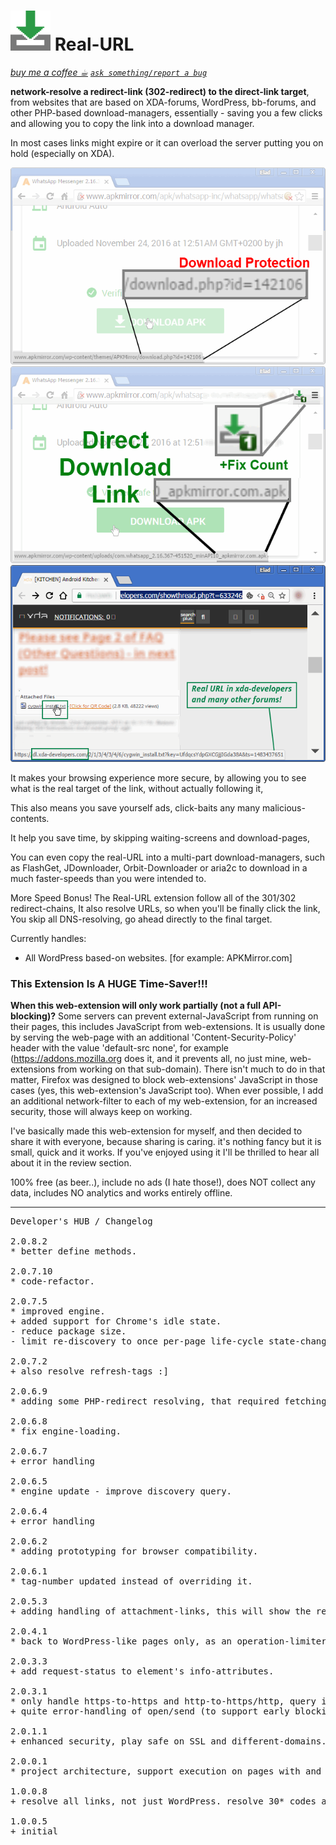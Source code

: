 <h1><img src="resources/icon.png" height="64" width="64"/> Real-URL</h1>
<a href="https://paypal.me/e1adkarak0/5"><em>buy me a coffee ☕︎</em></a>  
<a href="https://github.com/eladkarako/chrome_extensions/issues/new?title=Real-URL%20-%20"><em><code>ask something/report a bug</code></em></a>  

<strong>network-resolve a redirect-link (302-redirect) to the direct-link target</strong>, 
from websites that are based on XDA-forums, WordPress, bb-forums, and other PHP-based download-managers, 
essentially - saving you a few clicks and allowing you to copy the link into a download manager.

In most cases links might expire or it can overload the server putting you on hold (especially on XDA).


<img src="resources/screenshot_1.png"/>  
<img src="resources/screenshot_2.png"/>  
<img src="resources/screenshot_3.png"/>  

It makes your browsing experience more secure, by allowing you to see
what is the real target of the link, without actually following it,

This also means you save yourself ads, click-baits any many malicious-contents.

It help you save time, by skipping waiting-screens and download-pages,

You can even copy the real-URL into a multi-part download-managers,
such as FlashGet, JDownloader, Orbit-Downloader or aria2c to download in a much faster-speeds than you were intended to.

More Speed Bonus!
The Real-URL extension follow all of the 301/302 redirect-chains,
It also resolve URLs, so when you'll be finally click the link,
You skip all DNS-resolving, go ahead directly to the final target.

Currently handles:
- All WordPress based-on websites. [for example: APKMirror.com]

<h3>This Extension Is A HUGE Time-Saver!!!</h3>




<strong>When this web-extension will only work partially (not a full API-blocking)?</strong>
Some servers can prevent external-JavaScript from running on their pages, this includes JavaScript from web-extensions. It is usually done by serving the web-page with an additional 'Content-Security-Policy' header with the value 'default-src none', for example (https://addons.mozilla.org does it, and it prevents all, no just mine, web-extensions from working on that sub-domain). There isn't much to do in that matter, Firefox was designed to block web-extensions' JavaScript in those cases (yes, this web-extension's JavaScript too). When ever possible, I add an additional network-filter to each of my web-extension, for an increased security, those will always keep on working.

I've basically made this web-extension for myself, and then decided to share it with everyone, because sharing is caring. it's nothing fancy but it is small, quick and it works. If you've enjoyed using it I'll be thrilled to hear all about it in the review section. 

100% free (as beer..), include no ads (I hate those!), does NOT collect any data, includes NO analytics and works entirely offline.

<hr/>

<pre>
Developer's HUB / Changelog

2.0.8.2
* better define methods.

2.0.7.10
* code-refactor.

2.0.7.5
* improved engine.
+ added support for Chrome's idle state.
- reduce package size.
- limit re-discovery to once per-page life-cycle state-change (load/ready).

2.0.7.2
+ also resolve refresh-tags :]

2.0.6.9
* adding some PHP-redirect resolving, that required fetching of the target (works great with with "remove-redirect" extension: https://github.com/eladkarako/Chrome-Extension-Remove-Redirects/)

2.0.6.8
* fix engine-loading.

2.0.6.7
+ error handling

2.0.6.5
* engine update - improve discovery query.

2.0.6.4
+ error handling

2.0.6.2
* adding prototyping for browser compatibility.

2.0.6.1
* tag-number updated instead of overriding it.

2.0.5.3
+ adding handling of attachment-links, this will show the real-links in many(!) bb-forums (such as xda-developers forums).

2.0.4.1
* back to WordPress-like pages only, as an operation-limiter.

2.0.3.3
+ add request-status to element's info-attributes.

2.0.3.1
* only handle https-to-https and http-to-https/http, query it in early-stage in the code, which is a more efficient way then later-filtering.
+ quite error-handling of open/send (to support early blocking in AdBlock/uBlock extensions sending 40* to hard-block nasty urls ;] )

2.0.1.1
+ enhanced security, play safe on SSL and different-domains.

2.0.0.1
* project architecture, support execution on pages with and without JavaScript support, no code-duplication using the scope of the chrome-extension.

1.0.0.8
+ resolve all links, not just WordPress. resolve 30* codes and update the REAL url directly into the page.

1.0.0.5
+ initial
</pre>

<!-- <a href="https://paypal.me/e1adkarak0"><img src="https://www.paypalobjects.com/webstatic/mktg/Logo/pp-logo-100px.png" alt="PayPal Donation"></a> -->